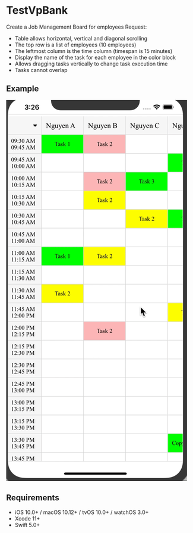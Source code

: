 # TestVpBank

Create a Job Management Board for employees
Request:
 - Table allows horizontal, vertical and diagonal scrolling
 - The top row is a list of employees (10 employees)
 - The leftmost column is the time column (timespan is 15 minutes)
 - Display the name of the task for each employee in the color block
 - Allows dragging tasks vertically to change task execution time
 - Tasks cannot overlap
 
 ## Example
 ![alt text](https://github.com/sonnh1309/TestVpBank/blob/master/sample.gif)

## Requirements

- iOS 10.0+ / macOS 10.12+ / tvOS 10.0+ / watchOS 3.0+
- Xcode 11+
- Swift 5.0+
